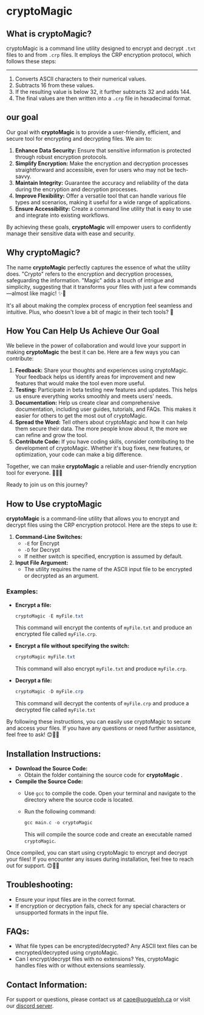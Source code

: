 # cryptoMagic

## What is cryptoMagic?

cryptoMagic is a command line utility designed to encrypt and decrypt `.txt` files to and from `.crp` files. It employs the CRP encryption protocol, which follows these steps:

---

1. Converts ASCII characters to their numerical values.
2. Subtracts 16 from these values.
3. If the resulting value is below 32, it further subtracts 32 and adds 144.
4. The final values are then written into a `.crp` file in hexadecimal format.

## our goal

Our goal with **cryptoMagic** is to provide a user-friendly, efficient, and secure tool for encrypting and decrypting files. We aim to:

1. **Enhance Data Security:** Ensure that sensitive information is protected through robust encryption protocols.
2. **Simplify Encryption:** Make the encryption and decryption processes straightforward and accessible, even for users who may not be tech-savvy.
3. **Maintain Integrity:** Guarantee the accuracy and reliability of the data during the encryption and decryption processes.
4. **Improve Flexibility:** Offer a versatile tool that can handle various file types and scenarios, making it useful for a wide range of applications.
5. **Ensure Accessibility:** Create a command line utility that is easy to use and integrate into existing workflows.

By achieving these goals, **cryptoMagic** will empower users to confidently manage their sensitive data with ease and security.

## Why cryptoMagic?

The name **cryptoMagic** perfectly captures the essence of what the utility does. "Crypto" refers to the encryption and decryption processes, safeguarding the information. "Magic" adds a touch of intrigue and simplicity, suggesting that it transforms your files with just a few commands—almost like magic! ✨🔐

It's all about making the complex process of encryption feel seamless and intuitive. Plus, who doesn't love a bit of magic in their tech tools? 💫

## **How You Can Help Us Achieve Our Goal**

We believe in the power of collaboration and would love your support in making **cryptoMagic** the best it can be. Here are a few ways you can contribute:

1. **Feedback:** Share your thoughts and experiences using cryptoMagic. Your feedback helps us identify areas for improvement and new features that would make the tool even more useful.
2. **Testing:** Participate in beta testing new features and updates. This helps us ensure everything works smoothly and meets users' needs.
3. **Documentation:** Help us create clear and comprehensive documentation, including user guides, tutorials, and FAQs. This makes it easier for others to get the most out of cryptoMagic.
4. **Spread the Word:** Tell others about cryptoMagic and how it can help them secure their data. The more people know about it, the more we can refine and grow the tool.
5. **Contribute Code:** If you have coding skills, consider contributing to the development of cryptoMagic. Whether it's bug fixes, new features, or optimization, your code can make a big difference.

Together, we can make **cryptoMagic** a reliable and user-friendly encryption tool for everyone. 🚀🔐✨

Ready to join us on this journey?

## How to Use cryptoMagic

**cryptoMagic** is a command-line utility that allows you to encrypt and decrypt files using the CRP encryption protocol. Here are the steps to use it:

1. **Command-Line Switches:**
   * `-E` for Encrypt
   * `-D` for Decrypt
   * If neither switch is specified, encryption is assumed by default.
2. **Input File Argument:**
   * The utility requires the name of the ASCII input file to be encrypted or decrypted as an argument.

### Examples:

* **Encrypt a file:**

  ```powershell
  cryptoMagic -E myFile.txt
  ```

  This command will encrypt the contents of `myFile.txt` and produce an encrypted file called `myFile.crp`.
* **Encrypt a file without specifying the switch:**

  ```powershell
  cryptoMagic myFile.txt
  ```

  This command will also encrypt `myFile.txt` and produce `myFile.crp`.
* **Decrypt a file:**

  ```powershell
  cryptoMagic -D myFile.crp
  ```

  This command will decrypt the contents of `myFile.crp` and produce a decrypted file called `myFile.txt`

By following these instructions, you can easily use cryptoMagic to secure and access your files. If you have any questions or need further assistance, feel free to ask! 😊🔐✨

## Installation Instructions:

* **Download the Source Code:**
  * Obtain the folder containing the source code for  **cryptoMagic** .
* **Compile the Source Code:**
  * Use `gcc` to compile the code. Open your terminal and navigate to the directory where the source code is located.
  * Run the following command:

    ```powershell
    gcc main.c -o cryptoMagic
    ```

    This will compile the source code and create an executable named `cryptoMagic`.

Once compiled, you can start using cryptoMagic to encrypt and decrypt your files! If you encounter any issues during installation, feel free to reach out for support. 😊🔐✨


## Troubleshooting:

- Ensure your input files are in the correct format.
- If encryption or decryption fails, check for any special characters or unsupported formats in the input file.

## FAQs:

- What file types can be encrypted/decrypted? Any ASCII text files can be encrypted/decrypted using cryptoMagic.
- Can I encrypt/decrypt files with no extensions? Yes, cryptoMagic handles files with or without extensions seamlessly.

## Contact Information:
For support or questions, please contact us at [caoe@uoguelph.ca](caoe@uoguelph.ca) or visit our [discord server](https://discord.gg/GBY2Hbb2).